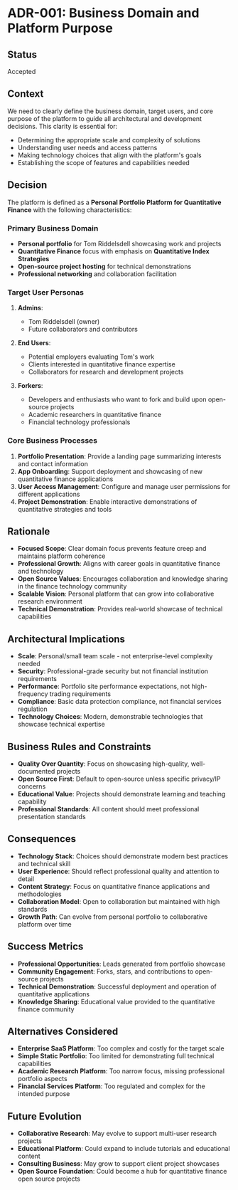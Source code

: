 # ADR-001: Business Domain and Platform Purpose

## Status

Accepted

## Context

We need to clearly define the business domain, target users, and core purpose of the platform to guide all architectural and development decisions. This clarity is essential for:

- Determining the appropriate scale and complexity of solutions
- Understanding user needs and access patterns
- Making technology choices that align with the platform's goals
- Establishing the scope of features and capabilities needed

## Decision

The platform is defined as a **Personal Portfolio Platform for Quantitative Finance** with the following characteristics:

### Primary Business Domain

- **Personal portfolio** for Tom Riddelsdell showcasing work and projects
- **Quantitative Finance** focus with emphasis on **Quantitative Index Strategies**
- **Open-source project hosting** for technical demonstrations
- **Professional networking** and collaboration facilitation

### Target User Personas

1. **Admins**:
   - Tom Riddelsdell (owner)
   - Future collaborators and contributors

2. **End Users**:
   - Potential employers evaluating Tom's work
   - Clients interested in quantitative finance expertise
   - Collaborators for research and development projects

3. **Forkers**:
   - Developers and enthusiasts who want to fork and build upon open-source projects
   - Academic researchers in quantitative finance
   - Financial technology professionals

### Core Business Processes

1. **Portfolio Presentation**: Provide a landing page summarizing interests and contact information
2. **App Onboarding**: Support deployment and showcasing of new quantitative finance applications
3. **User Access Management**: Configure and manage user permissions for different applications
4. **Project Demonstration**: Enable interactive demonstrations of quantitative strategies and tools

## Rationale

- **Focused Scope**: Clear domain focus prevents feature creep and maintains platform coherence
- **Professional Growth**: Aligns with career goals in quantitative finance and technology
- **Open Source Values**: Encourages collaboration and knowledge sharing in the finance technology community
- **Scalable Vision**: Personal platform that can grow into collaborative research environment
- **Technical Demonstration**: Provides real-world showcase of technical capabilities

## Architectural Implications

- **Scale**: Personal/small team scale - not enterprise-level complexity needed
- **Security**: Professional-grade security but not financial institution requirements
- **Performance**: Portfolio site performance expectations, not high-frequency trading requirements
- **Compliance**: Basic data protection compliance, not financial services regulation
- **Technology Choices**: Modern, demonstrable technologies that showcase technical expertise

## Business Rules and Constraints

- **Quality Over Quantity**: Focus on showcasing high-quality, well-documented projects
- **Open Source First**: Default to open-source unless specific privacy/IP concerns
- **Educational Value**: Projects should demonstrate learning and teaching capability
- **Professional Standards**: All content should meet professional presentation standards

## Consequences

- **Technology Stack**: Choices should demonstrate modern best practices and technical skill
- **User Experience**: Should reflect professional quality and attention to detail
- **Content Strategy**: Focus on quantitative finance applications and methodologies
- **Collaboration Model**: Open to collaboration but maintained with high standards
- **Growth Path**: Can evolve from personal portfolio to collaborative platform over time

## Success Metrics

- **Professional Opportunities**: Leads generated from portfolio showcase
- **Community Engagement**: Forks, stars, and contributions to open-source projects
- **Technical Demonstration**: Successful deployment and operation of quantitative applications
- **Knowledge Sharing**: Educational value provided to the quantitative finance community

## Alternatives Considered

- **Enterprise SaaS Platform**: Too complex and costly for the target scale
- **Simple Static Portfolio**: Too limited for demonstrating full technical capabilities
- **Academic Research Platform**: Too narrow focus, missing professional portfolio aspects
- **Financial Services Platform**: Too regulated and complex for the intended purpose

## Future Evolution

- **Collaborative Research**: May evolve to support multi-user research projects
- **Educational Platform**: Could expand to include tutorials and educational content
- **Consulting Business**: May grow to support client project showcases
- **Open Source Foundation**: Could become a hub for quantitative finance open source projects
